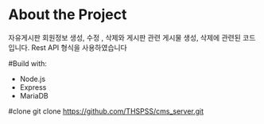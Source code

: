 # About the Project 
 
 자유게시판 회원정보 생성, 수정 , 삭제와 게시판 관련 게시물 생성, 삭제에 관련된 코드입니다.
 Rest API 형식을 사용하였습니다
 
 #Build with:
   - Node.js
   - Express
   - MariaDB
 
 #clone
 git clone https://github.com/THSPSS/cms_server.git
 
